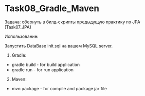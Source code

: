 Task08_Gradle_Maven
===================

Задача:
обернуть в билд-скрипты предыдущую практику по JPA (Task07_JPA)

Использование:

Запустить DataBase init.sql на вашем MySQL server.

1) Gradle:

* gradle build - for build application
* gradle run - for run application

2) Maven:

* mvn package - for compile and package jar file
